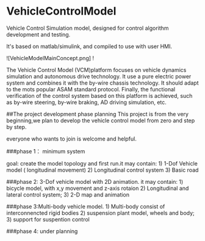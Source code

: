 # VehicleControlModel
Vehicle Control Simulation model, designed for control algorithm development and testing.

It's based on matlab/simulink, and compiled to use with user HMI.

![VehicleModelMainConcept.png]
!


The Vehicle Control Model (VCM)platform focuses on vehicle dynamics simulation and autonomous drive technology. 
It use a pure electric power system and combines it with the by-wire chassis technology. 
It should adapt to  the mots popular ASAM standard protocol.
Finally, the functional verification of the control system based on this platform is achieved, 
such as by-wire steering, by-wire braking, AD driving simulation, etc.


##The project development phase planning
This project is from the very beginning,we plan to develop the vehicle control model from zero and step by step.

everyone who wants to join is welcome and helpful.

###phase 1： minimum system

goal: create the model topology and first run.it may contain:
      1) 1-Dof Vehicle model ( longitudinal movement)
      2) Longitudinal control system
      3) Basic road

###phase 2: 3-Dof vehicle model with 2D animation. it may contain:
      1) bicycle model, with x,y movement and z-axis rotaion
      2) Longitudinal and lateral control system;
      3) 2-D map and animation

###phase 3:Multi-body vehicle model.
      1) Multi-body consist of interconnencted rigid bodies
      2) suspension plant model, wheels and body;
      3) support for suspention control

###phase 4: under planning